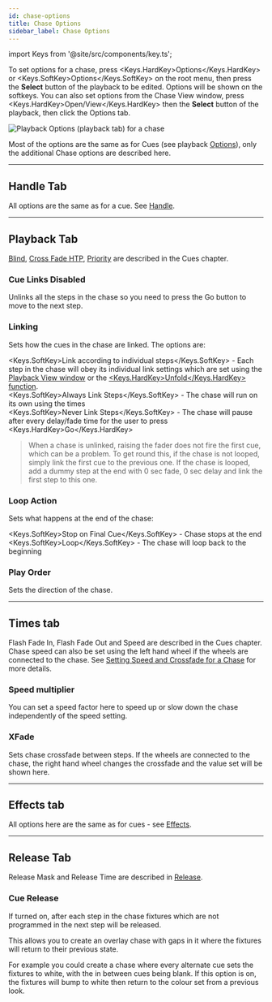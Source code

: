 ```yaml
---
id: chase-options
title: Chase Options
sidebar_label: Chase Options
---
```


import Keys from '@site/src/components/key.ts';

To set options for a chase, press <Keys.HardKey>Options</Keys.HardKey> or <Keys.SoftKey>Options</Keys.SoftKey> on the root menu,
then press the **Select** button of the playback to be edited. Options will
be shown on the softkeys. You can also set options from the Chase View window, press
<Keys.HardKey>Open\/View</Keys.HardKey> then the **Select** button of the playback, then click the
Options tab.

![Playback Options (playback tab) for a chase](/docs/images/Playback-Options-Chase-Playback-Tab.png)

Most of the options are the same as for Cues (see playback [Options](../cues/playback-options.md)), only the additional Chase options are described here.

---

## Handle Tab

All options are the same as for a cue.
See [Handle](../cues/playback-options.md#handle-tab).

--- 

## Playback Tab

[Blind](../cues/playback-options.md#blind), [Cross Fade HTP](../cues/playback-options.md#cross-fade-htp), [Priority](../cues/playback-options.md#priority) are described in the Cues chapter. 

### Cue Links Disabled
Unlinks all the steps in the chase so you need to press the Go button to move to the next step.

### Linking
Sets how the cues in the chase are linked. The options
are:

<Keys.SoftKey>Link according to individual steps</Keys.SoftKey> - Each step in the chase will obey its 
individual link settings which are set using the
[Playback View window](editing-a-chase.md#opening-a-chase-for-editing)
or the [<Keys.HardKey>Unfold</Keys.HardKey> function](editing-a-chase.md#editing-a-chase-using-unfold).\
<Keys.SoftKey>Always Link Steps</Keys.SoftKey> - The chase will run on its own using the times\
<Keys.SoftKey>Never Link Steps</Keys.SoftKey> - The chase will pause after every delay/fade time
for the user to press <Keys.HardKey>Go</Keys.HardKey>

> When a chase is unlinked, raising the fader does not fire the first cue, which can be a problem. To get round this, if the chase is not looped, simply link the first cue to the previous one. If the chase is looped, add a dummy step at the end with 0 sec fade, 0 sec delay and link the first step to this one.

### Loop Action
Sets what happens at the end of the chase:

<Keys.SoftKey>Stop on Final Cue</Keys.SoftKey> - Chase stops at the end\
<Keys.SoftKey>Loop</Keys.SoftKey> - The chase will loop back to the beginning

### Play Order
Sets the direction of the chase.

---

## Times tab

Flash Fade In, Flash Fade Out and Speed are described in the Cues chapter.
Chase speed can also be set using the left hand wheel if the wheels are connected to the chase.
See [Setting Speed and Crossfade for a Chase](chase-playback.md#setting-speed-and-crossfade-for-a-chase) for more details.


### Speed multiplier
You can set a speed factor here to speed up or slow down the chase independently of the speed setting.

### XFade
Sets chase crossfade between steps. If the wheels are connected to the chase,
the right hand wheel changes the crossfade and the value set will be shown here.

---

## Effects tab

All options here are the same as for cues - see [Effects](../cues/playback-options.md#effects-tab).

--- 

## Release Tab

Release Mask and Release Time are described in 
[Release](../cues/playback-options.md#release-tab).

### Cue Release
If turned on, after each step in the chase fixtures which are
not programmed in the next step will be released. 

This allows you to create an overlay chase with gaps in it
where the fixtures will return to their previous state.

For example you could create a chase where every alternate cue sets the fixtures to
white, with the in between cues being blank. If this option is on, the
fixtures will bump to white then return to the colour set from a
previous look.

